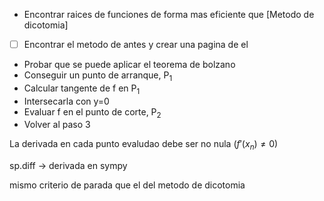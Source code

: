 - Encontrar raices de funciones de forma mas eficiente que [Metodo de dicotomia]
- [ ] Encontrar el metodo de antes y crear una pagina de el

- Probar que se puede aplicar el teorema de bolzano
- Conseguir un punto de arranque, P$_1$
- Calcular tangente de f en P$_1$ 
- Intersecarla con y=0
- Evaluar f en el punto de corte, P$_2$
- Volver al paso 3

La derivada en cada punto evaludao debe ser no nula ($f'(x_n)\neq 0$)

sp.diff -> derivada en sympy

mismo criterio de parada que el del metodo de dicotomia